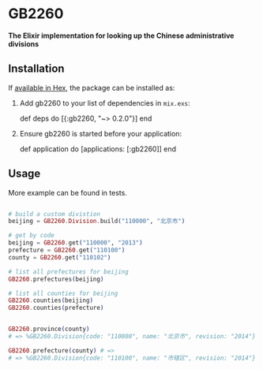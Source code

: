 # GB2260

**The Elixir implementation for looking up the Chinese administrative divisions**

## Installation

If [available in Hex](https://hex.pm/docs/publish), the package can be installed as:

  1. Add gb2260 to your list of dependencies in `mix.exs`:

        def deps do
          [{:gb2260, "~> 0.2.0"}]
        end

  2. Ensure gb2260 is started before your application:

        def application do
          [applications: [:gb2260]]
        end

## Usage

More example can be found in tests.

```elixir

# build a custom divistion
beijing = GB2260.Division.build("110000", "北京市")

# get by code
beijing = GB2260.get("110000", "2013")
prefecture = GB2260.get("110100")
county = GB2260.get("110102")

# list all prefectures for beijing
GB2260.prefectures(beijing)

# list all counties for beijing
GB2260.counties(beijing)
GB2260.counties(prefecture)


GB2260.province(county) 
# => %GB2260.Division{code: "110000", name: "北京市", revision: "2014"}

GB2260.prefecture(county) # => 
# => %GB2260.Division{code: "110100", name: "市辖区", revision: "2014"}
```
